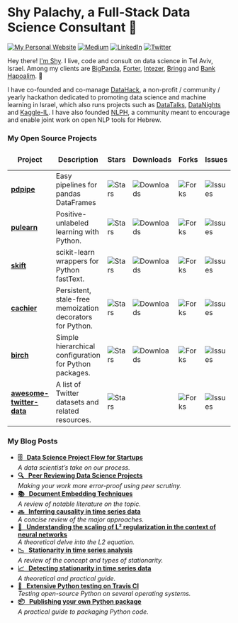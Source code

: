 <h1> Shy Palachy, a Full-Stack Data Science Consultant  🦌 </h1>
<p> <a href="https://www.shaypalachy.com/" target="_blank"><img alt="My Personal Website" src="https://img.shields.io/badge/-My--Homepage-2e8b57?logo=nones&style=for-the-badge" /></a> <a href="https://medium.com/@shay.palachy" target="_blank"><img alt="Medium" src="https://img.shields.io/badge/medium-%2312100E.svg?&style=for-the-badge&logo=medium&logoColor=white" /></a> <a href="https://www.linkedin.com/in/shaypalachy/" target="_blank"><img alt="LinkedIn" src="https://img.shields.io/badge/linkedin-%230077B5.svg?&style=for-the-badge&logo=linkedin&logoColor=white" /></a>  <a href="https://twitter.com/shaypal5" target="_blank"><img alt="Twitter" src="https://img.shields.io/badge/twitter-%231DA1F2.svg?&style=for-the-badge&logo=twitter&logoColor=white" /></a>
</p>

<p>Hey there! <a href="http://www.shaypalachy.com/">I'm Shy</a>. I live, code and consult on data science in Tel Aviv, Israel. Among my clients are <a href="https://www.bigpanda.io/">BigPanda</a>, <a href="https://www.forter.com/">Forter</a>, <a href="https://www.intezer.com/">Intezer</a>, <a href="https://www.bringg.com/">Bringg</a> and <a href="https://www.bankhapoalim.com/en">Bank Hapoalim</a>. 🙂

I have co-founded and co-manage <a href="https://datahack.org.il/">DataHack</a>, a non-profit / community / yearly hackathon dedicated to promoting data science and machine learning in Israel, which also runs projects such as <a href="https://www.meetup.com/DataHack/">DataTalks</a>, <a href="https://www.youtube.com/playlist?list=PLZYkt7161wELj7tRByroEgEqnuhU637Vq">DataNights</a> and <a href="https://www.facebook.com/groups/kaggleil/">Kaggle-IL<a/>. I have also founded <a href="https://www.facebook.com/groups/157877988136954/">NLPH</a>, a community meant to encourage and enable joint work on open NLP tools for Hebrew.

</p>

<!-- [![Shay's github stats](https://github-readme-stats.vercel.app/api?username=shaypal5)](https://github.com/anuraghazra/github-readme-stats) -->

<h3>My Open Source Projects</h3>
<table>
  <thead align="center">
    <tr border: none;>
      <td><b>Project</b></td>
      <td><b>Description</b></td>
      <td><b>Stars</b></td>
      <td><b>Downloads</b></td>
      <td><b>Forks</b></td>
      <td><b>Issues</b></td>
      <td><b>Pull requests</b></td>
    </tr>
  </thead>
  <tbody>
    <tr>
      <td><a href="https://pdpipe.github.io/pdpipe/" target="_blank"><b>pdpipe</b></a></td>
      <td>Easy pipelines for pandas DataFrames</td>
      <td><img alt="Stars" src="https://img.shields.io/github/stars/pdpipe/pdpipe?style=flat-square&labelColor=343b41"/></td>
      <td><img alt="Downloads" src="https://pepy.tech/badge/pdpipe"/></td>
      <td><img alt="Forks" src="https://img.shields.io/github/forks/pdpipe/pdpipe?style=flat-square&labelColor=343b41"/></td>
      <td><img alt="Issues" src="https://img.shields.io/github/issues/pdpipe/pdpipe?style=flat-square&labelColor=343b41"/></td>	    
      <td><img alt="Pull Requests" src="https://img.shields.io/github/issues-pr/pdpipe/pdpipe?style=flat-square&labelColor=343b41"/></td>
    </tr>
    <tr>
      <td><a href="https://pulearn.github.io/pulearn/" target="_blank"><b>pulearn</b></a></td>
      <td>Positive-unlabeled learning with Python.</td>
      <td><img alt="Stars" src="https://img.shields.io/github/stars/pulearn/pulearn?style=flat-square&labelColor=343b41"/></td>
      <td><img alt="Downloads" src="https://pepy.tech/badge/pulearn"/></td>
      <td><img alt="Forks" src="https://img.shields.io/github/forks/pulearn/pulearn?style=flat-square&labelColor=343b41"/></td>
      <td><img alt="Issues" src="https://img.shields.io/github/issues/pulearn/pulearn?style=flat-square&labelColor=343b41"/></td>        
      <td><img alt="Pull Requests" src="https://img.shields.io/github/issues-pr/pulearn/pulearn?style=flat-square&labelColor=343b41"/></td>
    </tr>
    <tr>
      <td><a href="https://github.com/shaypal5/skift" target="_blank"><b>skift</b></a></td>
      <td>scikit-learn wrappers for Python fastText.</td>
      <td><img alt="Stars" src="https://img.shields.io/github/stars/shaypal5/skift?style=flat-square&labelColor=343b41"/></td>
      <td><img alt="Downloads" src="https://pepy.tech/badge/skift"/></td>
      <td><img alt="Forks" src="https://img.shields.io/github/forks/shaypal5/skift?style=flat-square&labelColor=343b41"/></td>
      <td><img alt="Issues" src="https://img.shields.io/github/issues/shaypal5/skift?style=flat-square&labelColor=343b41"/></td>        
      <td><img alt="Pull Requests" src="https://img.shields.io/github/issues-pr/shaypal5/skift?style=flat-square&labelColor=343b41"/></td>
    </tr>
    <tr>
      <td><a href="https://github.com/shaypal5/cachier" target="_blank"><b>cachier</b></a></td>
      <td>Persistent, stale-free memoization decorators for Python.</td>
      <td><img alt="Stars" src="https://img.shields.io/github/stars/shaypal5/cachier?style=flat-square&labelColor=343b41"/></td>
      <td><img alt="Downloads" src="https://pepy.tech/badge/cachier"/></td>
      <td><img alt="Forks" src="https://img.shields.io/github/forks/shaypal5/cachier?style=flat-square&labelColor=343b41"/></td>
      <td><img alt="Issues" src="https://img.shields.io/github/issues/shaypal5/cachier?style=flat-square&labelColor=343b41"/></td>        
      <td><img alt="Pull Requests" src="https://img.shields.io/github/issues-pr/shaypal5/cachier?style=flat-square&labelColor=343b41"/></td>
    </tr>
    <tr>
      <td><a href="https://github.com/shaypal5/birch" target="_blank"><b>birch</b></a></td>
      <td>Simple hierarchical configuration for Python packages.</td>
      <td><img alt="Stars" src="https://img.shields.io/github/stars/shaypal5/birch?style=flat-square&labelColor=343b41"/></td>
      <td><img alt="Downloads" src="https://pepy.tech/badge/birch"/></td>
      <td><img alt="Forks" src="https://img.shields.io/github/forks/shaypal5/birch?style=flat-square&labelColor=343b41"/></td>
      <td><img alt="Issues" src="https://img.shields.io/github/issues/shaypal5/birch?style=flat-square&labelColor=343b41"/></td>        
      <td><img alt="Pull Requests" src="https://img.shields.io/github/issues-pr/shaypal5/birch?style=flat-square&labelColor=343b41"/></td>
    </tr>
    <tr>
      <td><a href="https://github.com/shaypal5/awesome-twitter-data" target="_blank"><b>awesome-twitter-data</b></a></td>
      <td>A list of Twitter datasets and related resources.</td>
      <td><img alt="Stars" src="https://img.shields.io/github/stars/shaypal5/awesome-twitter-data?style=flat-square&labelColor=343b41"/></td>
      <td></td>
      <td><img alt="Forks" src="https://img.shields.io/github/forks/shaypal5/awesome-twitter-data?style=flat-square&labelColor=343b41"/></td>
      <td><img alt="Issues" src="https://img.shields.io/github/issues/shaypal5/awesome-twitter-data?style=flat-square&labelColor=343b41"/></td>        
      <td><img alt="Pull Requests" src="https://img.shields.io/github/issues-pr/shaypal5/awesome-twitter-data?style=flat-square&labelColor=343b41"/></td>
    </tr>

  </tbody>
</table>

<h3>My Blog Posts</h3>
<ul>
  <li><a href="https://towardsdatascience.com/data-science-project-flow-for-startups-282a93d4508d?source=friends_link&sk=7c29bb9683e4c3564d92d89d31a666d1" target="_blank"><b>🗄 &nbsp; Data Science Project Flow for Startups</b></a><br/><i>A data scientist’s take on our process.</i></li>
  
  <li><a href="https://medium.com/@shay.palachy/peer-reviewing-data-science-projects-7bfbc2919724?source=friends_link&sk=914d618224f713cbcabf1f6ead3ba3d9" target="_blank"><b>🔍 &nbsp; Peer Reviewing Data Science Projects</b></a><br/><i>Making your work more error-proof using peer scrutiny.</i></li>
  
  <li><a href="https://towardsdatascience.com/document-embedding-techniques-fed3e7a6a25d?source=friends_link&sk=158194696b5fe4cad9605f4648eb2a83" target="_blank"><b>📚 &nbsp; Document Embedding Techniques</b></a><br/><i>A review of notable literature on the topic.</i></li>
  
  <li><a href="https://medium.com/@shay.palachy/inferring-causality-in-time-series-data-b8b75fe52c46?source=friends_link&sk=37de8f0c1ab78e04d3a5cf1cdc5f3282" target="_blank"><b>🔜 &nbsp; Inferring causality in time series data</b></a><br/><i>A concise review of the major approaches.</i></li>
  
  <li><a href="https://towardsdatascience.com/understanding-the-scaling-of-l%C2%B2-regularization-in-the-context-of-neural-networks-e3d25f8b50db?source=friends_link&sk=134172b5e9624f873ba6421197fb7bd6" target="_blank"><b>🧠 &nbsp; Understanding the scaling of L² regularization in the context of neural networks</b></a><br/><i>A theoretical delve into the L2 equation.</i></li>
  
  <li><a href="https://towardsdatascience.com/stationarity-in-time-series-analysis-90c94f27322?source=friends_link&sk=df86eb7d8554c811da2e5dc77b72f53b" target="_blank"><b>📉 &nbsp; Stationarity in time series analysis</b></a><br/><i>A review of the concept and types of stationarity.</i></li>
  
  <li><a href="https://towardsdatascience.com/detecting-stationarity-in-time-series-data-d29e0a21e638?source=friends_link&sk=20318fcda95bc6be337f3d0740bc97d0" target="_blank"><b>📈 &nbsp; Detecting stationarity in time series data</b></a><br/><i>A theoretical and practical guide.</i></li>
  
  <li><a href="https://towardsdatascience.com/extensive-python-testing-on-travis-ci-4c24db9bf961?source=friends_link&sk=1f802db87726e285bc92b2f78c523045" target="_blank"><b>🧪 &nbsp; Extensive Python testing on Travis CI</b></a><br/><i>Testing open-source Python on several operating systems.</i></li>
  
  <li><a href="https://towardsdatascience.com/publishing-your-own-python-package-3762f0d268ec?source=friends_link&sk=2367f72c162c26862b1b843aa3b0ed95" target="_blank"><b>📦 &nbsp; Publishing your own Python package</b></a><br/><i>A practical guide to packaging Python code.</i></li>
</ul>

[comment]: <> (Everything in https://simpleicons.org/ can be included in the ?logo= part of the medium badges)
